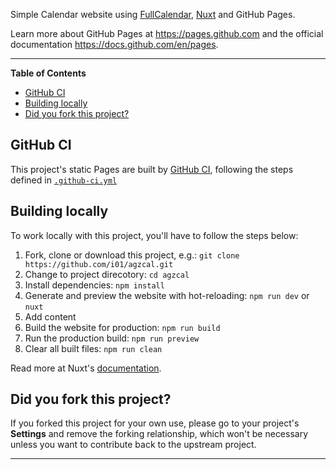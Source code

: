Simple Calendar website using [FullCalendar](https://fullcalendar.io/), [Nuxt](https://nuxt.com) and GitHub Pages.

Learn more about GitHub Pages at https://pages.github.com and the official
documentation https://docs.github.com/en/pages.

---

<!-- START doctoc generated TOC please keep comment here to allow auto update -->
<!-- DON'T EDIT THIS SECTION, INSTEAD RE-RUN doctoc TO UPDATE -->
**Table of Contents**

- [GitHub CI](#github-ci)
- [Building locally](#building-locally)
- [Did you fork this project?](#did-you-fork-this-project)

<!-- END doctoc generated TOC please keep comment here to allow auto update -->

## GitHub CI

This project's static Pages are built by [GitHub CI][ci], following the steps
defined in [`.github-ci.yml`](.github-ci.yml)

## Building locally

To work locally with this project, you'll have to follow the steps below:

1. Fork, clone or download this project, e.g.: `git clone https://github.com/i01/agzcal.git`
2. Change to project direcotory: `cd agzcal`
1. Install dependencies: `npm install`
1. Generate and preview the website with hot-reloading: `npm run dev` or `nuxt`
1. Add content
1. Build the website for production: `npm run build`
1. Run the production build: `npm run preview`
1. Clear all built files: `npm run clean`

Read more at Nuxt's [documentation](https://nuxt.com/docs/getting-started/introduction).

## Did you fork this project?

If you forked this project for your own use, please go to your project's
**Settings** and remove the forking relationship, which won't be necessary
unless you want to contribute back to the upstream project.

[ci]: https://about.gitlab.com/gitlab-ci/
[Nuxt]: https://nuxtjs.org/
[install]: https://nuxtjs.org/guide/installation/
[documentation]: https://nuxtjs.org/guide

----
